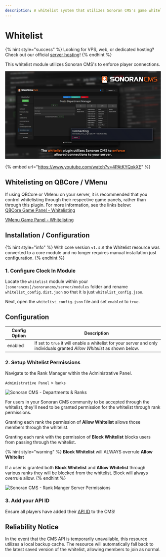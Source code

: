 ```yaml
---
description: A whitelist system that utilizes Sonoran CMS's game whitelist system.
---
```


# Whitelist

{% hint style="success" %}
Looking for VPS, web, or dedicated hosting? Check out our official [server hosting](../../../../../other-products/server-hosting.md)!
{% endhint %}

This whitelist module utilizes Sonoran CMS's to enforce player connections.

![Sonoran CMS - Whitelist](../../../../../.gitbook/assets/CMS-WL.png)

{% embed url="https://www.youtube.com/watch?v=4PAtKYQokXE" %}

## Whitelisting on QBCore / VMenu

If using QBCore or VMenu on your server, it is recommended that you control whitelisting through their respective game panels, rather than through this plugin. For more information, see the links below:\
[QBCore Game Panel - Whitelisting](../../../../qb-core-game-panel/using-the-game-panel/whitelist.md)&#x20;

[VMenu Game Panel - Whitelisting](../../../../vmenu-game-panel/using-the-game-panel/whitelist.md)

## Installation / Configuration

{% hint style="info" %}
With core version `v1.4.0` the Whitelist resource was converted to a core module and no longer requires manual installation just configuration.
{% endhint %}

### 1. Configure Clock In Module

Locate the `whitelist` module within your `[sonorancms]/sonorancms/server/modules` folder and rename `whitelist_config.dist.json` so that it is just `whitelist_config.json`.&#x20;

Next, open the `whitelist_config.json` file and set `enabled` to `true`.

## Configuration

| Config Option | Description                                                                                                                |
| ------------- | -------------------------------------------------------------------------------------------------------------------------- |
| enabled       | If set to `true` it will enable a whitelist for your server and only individuals granted _Allow Whitelist_ as shown below. |

### 2. Setup Whitelist Permissions

Navigate to the Rank Manager within the Administrative Panel.

`Administrative Panel` > `Ranks`

![Sonoran CMS - Departments & Ranks](../../../../../.gitbook/assets/CMS\_DeptRankOverviewFull.png)

For users in your Sonoran CMS community to be accepted through the whitelist, they'll need to be granted permission for the whitelist through rank permissions.

Granting each rank the permission of **Allow Whitelist** allows those members through the whitelist.

Granting each rank with the permission of **Block Whitelist** blocks users from passing through the whitelist.

{% hint style="warning" %}
**Block Whitelist** will ALWAYS overrule **Allow Whitelist**\
\
If a user is granted both **Block Whitelist** and **Allow Whitelist** through various ranks they will be blocked from the whitelist. Block will always overrule allow.
{% endhint %}

![Sonoran CMS - Rank Manger Server Permissions](../../../../../.gitbook/assets/CMS\_WhitelistPerms.png)

### 3. Add your API ID

Ensure all players have added their [API ID](../../../../../developer-api-documentation/api-integration/getting-started/api-id-system.md) to the CMS!

## Reliability Notice

In the event that the CMS API is temporarily unavailable, this resource utilizes a local backup cache. The resource will automatically fall back to the latest saved version of the whitelist, allowing members to join as normal.
